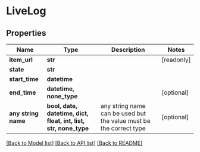 # LiveLog


## Properties
Name | Type | Description | Notes
------------ | ------------- | ------------- | -------------
**item_url** | **str** |  | [readonly] 
**state** | **str** |  | 
**start_time** | **datetime** |  | 
**end_time** | **datetime, none_type** |  | [optional] 
**any string name** | **bool, date, datetime, dict, float, int, list, str, none_type** | any string name can be used but the value must be the correct type | [optional]

[[Back to Model list]](../README.md#documentation-for-models) [[Back to API list]](../README.md#documentation-for-api-endpoints) [[Back to README]](../README.md)



